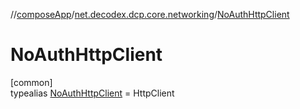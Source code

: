 //[composeApp](../../../index.md)/[net.decodex.dcp.core.networking](../index.md)/[NoAuthHttpClient](index.md)

# NoAuthHttpClient

[common]\
typealias [NoAuthHttpClient](index.md) = HttpClient
